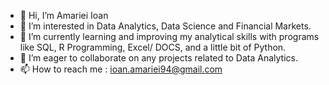- 👋 Hi, I’m Amariei Ioan
- 👀 I’m interested in Data Analytics, Data Science and Financial Markets.
- 🌱 I’m currently learning and improving my analytical skills with programs like SQL, R Programming, Excel/ DOCS, and a little bit of Python.
- 💞️ I’m eager to collaborate on any projects related to Data Analytics.
- 📫 How to reach me : ioan.amariei94@gmail.com

<!---
AMAioan/AMAioan is a ✨ special ✨ repository because its `README.md` (this file) appears on your GitHub profile.
You can click the Preview link to take a look at your changes.
--->
